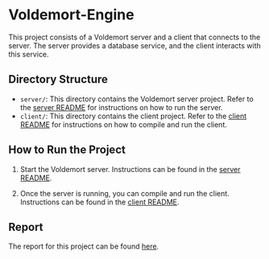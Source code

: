 # Voldemort-Engine

This project consists of a Voldemort server and a client that connects to the server. The server provides a database service, and the client interacts with this service.

## Directory Structure

- `server/`: This directory contains the Voldemort server project. Refer to the [server README](./server/voldemort-release-1.10.25-cutoff/README.md) for instructions on how to run the server.
- `client/`: This directory contains the client project. Refer to the [client README](./client/README.md) for instructions on how to compile and run the client.

## How to Run the Project

1. Start the Voldemort server. Instructions can be found in the [server README](./server/voldemort-release-1.10.25-cutoff/README.md).

2. Once the server is running, you can compile and run the client. Instructions can be found in the [client README](./client/README.md).

## Report

The report for this project can be found [here](./2mcd_conversionMCD_Generation_Objets__ZANAGLIA_MOVSESSIAN_SCORDO_GUIBLIN.pdf).

